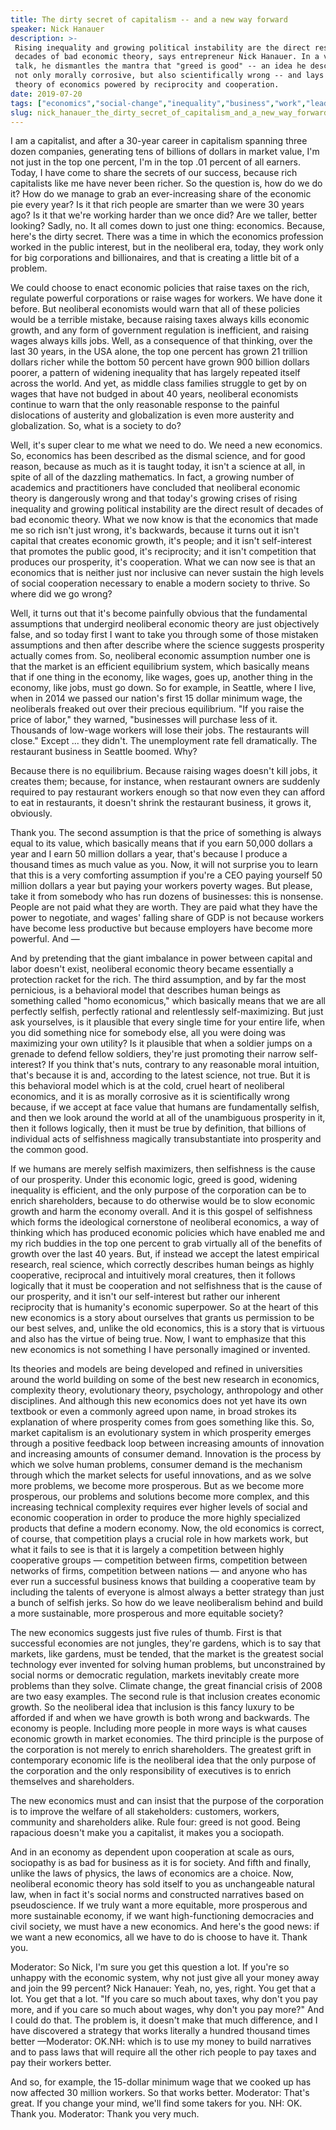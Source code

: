 ```yaml
---
title: The dirty secret of capitalism -- and a new way forward
speaker: Nick Hanauer
description: >-
 Rising inequality and growing political instability are the direct result of
 decades of bad economic theory, says entrepreneur Nick Hanauer. In a visionary
 talk, he dismantles the mantra that "greed is good" -- an idea he describes as
 not only morally corrosive, but also scientifically wrong -- and lays out a new
 theory of economics powered by reciprocity and cooperation.
date: 2019-07-20
tags: ["economics","social-change","inequality","business","work","leadership"]
slug: nick_hanauer_the_dirty_secret_of_capitalism_and_a_new_way_forward
---
```


I am a capitalist, and after a 30-year career in capitalism spanning three dozen
companies, generating tens of billions of dollars in market value, I'm not just in the top
one percent, I'm in the top .01 percent of all earners. Today, I have come to share the
secrets of our success, because rich capitalists like me have never been richer. So the
question is, how do we do it? How do we manage to grab an ever-increasing share of the
economic pie every year? Is it that rich people are smarter than we were 30 years ago? Is
it that we're working harder than we once did? Are we taller, better looking? Sadly, no. It
all comes down to just one thing: economics. Because, here's the dirty secret. There was a
time in which the economics profession worked in the public interest, but in the
neoliberal era, today, they work only for big corporations and billionaires, and that is
creating a little bit of a problem.

We could choose to enact economic policies that raise taxes on the rich, regulate powerful
corporations or raise wages for workers. We have done it before. But neoliberal economists
would warn that all of these policies would be a terrible mistake, because raising taxes
always kills economic growth, and any form of government regulation is inefficient, and
raising wages always kills jobs. Well, as a consequence of that thinking, over the last 30
years, in the USA alone, the top one percent has grown 21 trillion dollars richer while
the bottom 50 percent have grown 900 billion dollars poorer, a pattern of widening
inequality that has largely repeated itself across the world. And yet, as middle class
families struggle to get by on wages that have not budged in about 40 years, neoliberal
economists continue to warn that the only reasonable response to the painful dislocations
of austerity and globalization is even more austerity and globalization. So, what is a
society to do?

Well, it's super clear to me what we need to do. We need a new economics. So, economics
has been described as the dismal science, and for good reason, because as much as it is
taught today, it isn't a science at all, in spite of all of the dazzling mathematics. In
fact, a growing number of academics and practitioners have concluded that neoliberal
economic theory is dangerously wrong and that today's growing crises of rising inequality
and growing political instability are the direct result of decades of bad economic theory.
What we now know is that the economics that made me so rich isn't just wrong, it's
backwards, because it turns out it isn't capital that creates economic growth, it's
people; and it isn't self-interest that promotes the public good, it's reciprocity; and it
isn't competition that produces our prosperity, it's cooperation. What we can now see is
that an economics that is neither just nor inclusive can never sustain the high levels of
social cooperation necessary to enable a modern society to thrive. So where did we go
wrong?

Well, it turns out that it's become painfully obvious that the fundamental assumptions
that undergird neoliberal economic theory are just objectively false, and so today first I
want to take you through some of those mistaken assumptions and then after describe where
the science suggests prosperity actually comes from. So, neoliberal economic assumption
number one is that the market is an efficient equilibrium system, which basically means
that if one thing in the economy, like wages, goes up, another thing in the economy, like
jobs, must go down. So for example, in Seattle, where I live, when in 2014 we passed our
nation's first 15 dollar minimum wage, the neoliberals freaked out over their precious
equilibrium. "If you raise the price of labor," they warned, "businesses will purchase
less of it. Thousands of low-wage workers will lose their jobs. The restaurants will
close." Except ... they didn't. The unemployment rate fell dramatically. The restaurant
business in Seattle boomed. Why?

Because there is no equilibrium. Because raising wages doesn't kill jobs, it creates them;
because, for instance, when restaurant owners are suddenly required to pay restaurant
workers enough so that now even they can afford to eat in restaurants, it doesn't shrink
the restaurant business, it grows it, obviously.

Thank you. The second assumption is that the price of something is always equal to its
value, which basically means that if you earn 50,000 dollars a year and I earn 50 million
dollars a year, that's because I produce a thousand times as much value as you. Now, it
will not surprise you to learn that this is a very comforting assumption if you're a CEO
paying yourself 50 million dollars a year but paying your workers poverty wages. But
please, take it from somebody who has run dozens of businesses: this is nonsense. People
are not paid what they are worth. They are paid what they have the power to negotiate, and
wages' falling share of GDP is not because workers have become less productive but because
employers have become more powerful. And —

And by pretending that the giant imbalance in power between capital and labor doesn't
exist, neoliberal economic theory became essentially a protection racket for the rich. The
third assumption, and by far the most pernicious, is a behavioral model that describes
human beings as something called "homo economicus," which basically means that we are all
perfectly selfish, perfectly rational and relentlessly self-maximizing. But just ask
yourselves, is it plausible that every single time for your entire life, when you did
something nice for somebody else, all you were doing was maximizing your own utility? Is
it plausible that when a soldier jumps on a grenade to defend fellow soldiers, they're
just promoting their narrow self-interest? If you think that's nuts, contrary to any
reasonable moral intuition, that's because it is and, according to the latest science, not
true. But it is this behavioral model which is at the cold, cruel heart of neoliberal
economics, and it is as morally corrosive as it is scientifically wrong because, if we
accept at face value that humans are fundamentally selfish, and then we look around the
world at all of the unambiguous prosperity in it, then it follows logically, then it must
be true by definition, that billions of individual acts of selfishness magically
transubstantiate into prosperity and the common good.

If we humans are merely selfish maximizers, then selfishness is the cause of our
prosperity. Under this economic logic, greed is good, widening inequality is efficient,
and the only purpose of the corporation can be to enrich shareholders, because to do
otherwise would be to slow economic growth and harm the economy overall. And it is this
gospel of selfishness which forms the ideological cornerstone of neoliberal economics, a
way of thinking which has produced economic policies which have enabled me and my rich
buddies in the top one percent to grab virtually all of the benefits of growth over the
last 40 years. But, if instead we accept the latest empirical research, real science, which
correctly describes human beings as highly cooperative, reciprocal and intuitively moral
creatures, then it follows logically that it must be cooperation and not selfishness that
is the cause of our prosperity, and it isn't our self-interest but rather our inherent
reciprocity that is humanity's economic superpower. So at the heart of this new economics
is a story about ourselves that grants us permission to be our best selves, and, unlike
the old economics, this is a story that is virtuous and also has the virtue of being
true. Now, I want to emphasize that this new economics is not something I have personally
imagined or invented.

Its theories and models are being developed and refined in universities around the world
building on some of the best new research in economics, complexity theory, evolutionary
theory, psychology, anthropology and other disciplines. And although this new economics
does not yet have its own textbook or even a commonly agreed upon name, in broad strokes
its explanation of where prosperity comes from goes something like this. So, market
capitalism is an evolutionary system in which prosperity emerges through a positive
feedback loop between increasing amounts of innovation and increasing amounts of consumer
demand. Innovation is the process by which we solve human problems, consumer demand is the
mechanism through which the market selects for useful innovations, and as we solve more
problems, we become more prosperous. But as we become more prosperous, our problems and
solutions become more complex, and this increasing technical complexity requires ever
higher levels of social and economic cooperation in order to produce the more highly
specialized products that define a modern economy. Now, the old economics is correct, of
course, that competition plays a crucial role in how markets work, but what it fails to
see is that it is largely a competition between highly cooperative groups — competition
between firms, competition between networks of firms, competition between nations — and
anyone who has ever run a successful business knows that building a cooperative team by
including the talents of everyone is almost always a better strategy than just a bunch of
selfish jerks. So how do we leave neoliberalism behind and build a more sustainable, more
prosperous and more equitable society?

The new economics suggests just five rules of thumb. First is that successful economies are
not jungles, they're gardens, which is to say that markets, like gardens, must be tended,
that the market is the greatest social technology ever invented for solving human
problems, but unconstrained by social norms or democratic regulation, markets inevitably
create more problems than they solve. Climate change, the great financial crisis of 2008
are two easy examples. The second rule is that inclusion creates economic growth. So the
neoliberal idea that inclusion is this fancy luxury to be afforded if and when we have
growth is both wrong and backwards. The economy is people. Including more people in more
ways is what causes economic growth in market economies. The third principle is the purpose
of the corporation is not merely to enrich shareholders. The greatest grift in
contemporary economic life is the neoliberal idea that the only purpose of the corporation
and the only responsibility of executives is to enrich themselves and shareholders.

The new economics must and can insist that the purpose of the corporation is to improve
the welfare of all stakeholders: customers, workers, community and shareholders alike. Rule
four: greed is not good. Being rapacious doesn't make you a capitalist, it makes you a
sociopath.

And in an economy as dependent upon cooperation at scale as ours, sociopathy is as bad for
business as it is for society. And fifth and finally, unlike the laws of physics, the laws
of economics are a choice. Now, neoliberal economic theory has sold itself to you as
unchangeable natural law, when in fact it's social norms and constructed narratives based
on pseudoscience. If we truly want a more equitable, more prosperous and more sustainable
economy, if we want high-functioning democracies and civil society, we must have a new
economics. And here's the good news: if we want a new economics, all we have to do is
choose to have it. Thank you.

Moderator: So Nick, I'm sure you get this question a lot. If you're so unhappy with the
economic system, why not just give all your money away and join the 99 percent? Nick
Hanauer: Yeah, no, yes, right. You get that a lot. You get that a lot. "If you care so
much about taxes, why don't you pay more, and if you care so much about wages, why don't
you pay more?" And I could do that. The problem is, it doesn't make that much difference,
and I have discovered a strategy that works literally a hundred thousand times better
—Moderator: OK.NH: which is to use my money to build narratives and to pass laws that will
require all the other rich people to pay taxes and pay their workers better.

And so, for example, the 15-dollar minimum wage that we cooked up has now affected 30
million workers. So that works better. Moderator: That's great. If you change your mind,
we'll find some takers for you. NH: OK. Thank you. Moderator: Thank you very
much.

<!--
ad_duration=3.33
comment_count=121
event="TEDSummit 2019"
external_start_time=0
has_talk_citation=1
intro_duration=11.82
is_subtitle_required="False"
is_talk_featured="True"
language="en"
language_swap="False"
native_language="en"
number_of_related_talks=6
number_of_speakers=1
number_of_subtitled_videos=20
number_of_tags=6
number_of_talk_download_languages=20
number_of_talk_more_resources=1
number_of_talk_recommendations=1
number_of_talks_take_actions=1
post_ad_duration=0.83
published_timestamp="2019-09-13 14:54:41"
recording_date="2019-07-20"
speaker_description="Entrepreneur"
speaker_is_published=1
speaker_name="Nick Hanauer"
talk_name="The dirty secret of capitalism -- and a new way forward"
talk_recommendations_blurb="More resources curated by Nick Hanauer"
talks_tags=["economics","social-change","inequality","business","work","leadership"]
url_audio="https://download.ted.com/talks/NickHanauer_2019T.mp3?apikey=acme-roadrunner"
url_photo_speaker="https://pe.tedcdn.com/images/ted/c5790c58036ebd20d387c9ecaac6a2bb22f36074_254x191.jpg"
url_photo_talk="https://s3.amazonaws.com/talkstar-photos/uploads/545a4f1f-0b65-4df7-9956-35e05650bf62/NickHanauer_2019T-embed.jpg"
url_webpage="https://www.ted.com/talks/nick_hanauer_the_dirty_secret_of_capitalism_and_a_new_way_forward"
video_type_name="TED Stage Talk"
-->